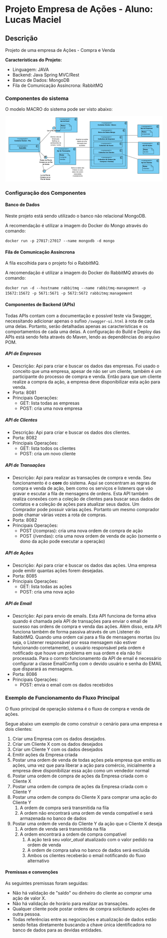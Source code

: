 # Projeto Empresa de Ações - Aluno: Lucas Maciel

## Descrição

Projeto de uma empresa de Ações - Compra e Venda

**Características do Projeto:**
- Linguagem: JAVA
- Backend: Java Spring MVC/Rest
- Banco de Dados: MongoDB
- Fila de Comunicação Assíncrona: RabbitMQ

### Componentes do sistema

O modelo MACRO do sistema pode ser visto abaixo:

![alt text](https://github.com/1ucas/projeto-empresa-acoes/blob/master/prj-resources/DiagramaComponentes.png)

### Configuração dos Componentes

#### Banco de Dados

Neste projeto está sendo utilizado o banco não relacional MongoDB.

A recomendação é utilizar a imagem do Docker do Mongo através do comando:

``` docker run -p 27017:27017 --name mongodb -d mongo ```

#### Fila de Comunicação Assíncrona

A fila escolhida para o projeto foi o RabbitMQ.

A recomendação é utilizar a imagem do Docker do RabbitMQ através do comando:

``` docker run -d --hostname rabbitmq --name rabbitmq-management -p 15672:15672 -p 5671:5671 -p 5672:5672 rabbitmq:management ```


#### Componentes de Backend (APIs)

Todas APIs contam com a documentação e possível teste via Swagger, necessitando adicionar apenas o sufixo ```/swagger-ui.html``` à rota de cada uma delas. Portanto, serão detalhadas apenas as características e os comportamentos de cada uma delas. 
A configuração do Build e Deploy das APIs está sendo feita através do Maven, lendo as dependências do arquivo POM.

##### API de Empresas

- Descrição:
Api para criar e buscar os dados das empresas. Foi usado o conceito que uma empresa, apesar de não ser um cliente, também é um participante do processo de compra e venda. Então para que um cliente realize a compra da ação, a empresa deve disponibilizar esta ação para venda.
- Porta: 8081
- Principais Operações:
   * GET: lista todas as empresas
   * POST: cria uma nova empresa

##### API de Clientes

- Descrição:
Api para criar e buscar os dados dos clientes.
- Porta: 8082
- Principais Operações:
   * GET: lista todos os clientes
   * POST: cria um novo cliente

##### API de Transações

- Descrição:
Api para realizar as transações de compra e venda. Seu funcionamento é o **core** do sistema. Aqui se concentram as regras de compra e venda de ação, bem como os serviços e listeners que vão gravar e escutar a fila de mensagens de ordens. Esta API também realiza conexões com a coleção de clientes para buscar seus dados de contatos e a coleção de ações para atualizar seus dados. Um Comprador pode possuir várias ações. Portanto um mesmo comprador pode chamar várias vezes a rota de compras.
- Porta: 8082
- Principais Operações:
   * POST (/compras): cria uma nova ordem de compra de ação
   * POST (/vendas): cria uma nova ordem de venda de ação (somente o dono da ação pode executar a operação)

##### API de Ações

- Descrição:
Api para criar e buscar os dados das ações. Uma empresa pode emitir quantas ações forem desejadas.
- Porta: 8085
- Principais Operações:
   * GET: lista todas as ações
   * POST: cria uma nova ação

##### API de Email

- Descrição:
Api para envio de emails. Esta API funciona de forma ativa quando é chamada pela API de transações para enviar o email de sucesso nas ordens de compra e venda das ações. Além disso, esta API funciona também de forma passiva através de um Listener do RabbitMQ. Quando uma ordem cai para a fila de mensagens mortas (ou seja, o Listener responsável por essa mensagem não estiver funcionando corretamente), o usuário responsável pela ordem é notificado que houve um problema em sua ordem e ela não foi processada. Para o correto funcionamento da API de email é necessário configurar a classe EmailConfig com o devido usuário e senha do EMAIL que disparará as mensagens.
- Porta: 8086
- Principais Operações:
   * POST: envia o email com os dados recebidos


### Exemplo de Funcionamento do Fluxo Principal

O fluxo principal de operação sistema é o fluxo de compra e venda de ações. 

Segue abaixo um exemplo de como construir o cenário para uma empresa e dois clientes:

1. Criar uma Empresa com os dados desejados.
1. Criar um Cliente X com os dados desejados 
1. Criar um Cliente Y com os dados desejados
1. Emitir ações da Empresa criada
1. Postar uma ordem de venda de todas ações pela empresa que emitiu as ações, uma vez que para liberar a ação para comércio, inicialmente a empresa deve disponibilizar essa ação como um vendedor normal
1. Postar uma ordem de compra de ações da Empresa criada com o Cliente X
1. Postar uma ordem de compra de ações da Empresa criada com o Cliente Y
1. Postar uma ordem de compra do Cliente X para comprar uma ação do Cliente Y
   1. A ordem de compra será transmitida na fila
   1. A ordem não encontrará uma ordem de venda compatível e será armazenada no banco de dados
1. Postar uma ordem de venda do Cliente Y da ação que o Cliente X deseja
   1. A ordem de venda será transmitida na fila
   1. A ordem encontrará a ordem de compra compatível
      1. A ação terá seu *valor_atual* atualizado com o valor pedido na ordem de venda
	  1. A ordem de compra salva no banco de dados será excluída
      1. Ambos os clientes receberão o email notificando do fluxo alternativo

	  
#### Premissas e convenções 

As seguintes premissas foram seguidas:
* Não há validação de "saldo" ou dinheiro do cliente ao comprar uma ação de valor X.
* Não há validação de horário para realizar as transações.
* Qualquer cliente pode postar ordens de compra solicitando ações de outra pessoa.
* Todas referências entre as negociações e atualização de dados estão sendo feitas diretamente buscando a chave única identificadora no banco de dados para as devidas entidades.

